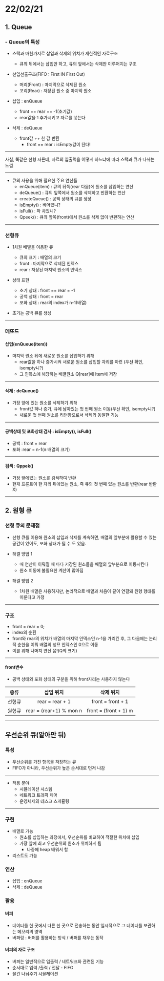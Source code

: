 # 22/02/21

## 1. Queue

### - Queue의 특성

- 스택과 마찬가지로 삽입과 삭제의 위치가 제한적인 자료구조
  - 큐의 뒤에서는 삽입만 하고, 큐의 앞에서는 삭제만 이루어지는 구조
- 선입선출구조(FIFO : First IN First Out)
  - 머리(Front)  : 마지막으로 삭제된 원소
  - 꼬리(Rear) : 저장된 원소 중 마지막 원소

- 삽입 : enQueue
  - front == rear == -1(초기값)
  - rear값을 1 추가시키고 자료를 넣는다
- 삭제 : deQueue
  - front값 ++ 한 값 반환
    - front == rear : isEmpty값이 된다!

---

사실, 똑같은 선형 자룐데, 자료의 입출력을 어떻게 하느냐에 따라 스택과 큐가 나뉘는 느낌

---

- 큐의 사용을 위해 필요한 주요 연산들
  - enQueue(item) : 큐의 뒤쪽(rear 다음)에 원소를 삽입하는 연산
  - deQueue() : 큐의 앞쪽에서 원소를 삭제하고 반환하는 연산
  - createQueue() : 공백 상태의 큐를 생성
  - isEmpty() : 비어있니?
  - isFull() : 꽉 차있니?
  - Qpeek() : 큐의 앞쪽(front)에서 원소를 삭제 없이 반환하는 연산

---

### 선형큐

- 1차원 배열을 이용한 큐
  - 큐의 크기 : 배열의 크기
  - front : 마지막으로 삭제된 인덱스
  - rear : 저장된 마지막 원소의 인덱스

- 상태 표현
  - 초기 상태 : front == rear = -1
  - 공백 상태 : front = rear
  - 포화 상태 : rear의 index가 n-1(배열)
- 초기는 공백 큐를 생성

---

### 메또드

#### 삽입(enQueue(item))

- 마지막 원소 뒤에 새로운 원소를 삽입하기 위해
  - rear값을 하나 증가시켜 새로운 원소를 삽입할 자리를 마련 (우선 확인, isempty니?)
  - 그 인득스에 해당하는 배열원소 Q[rear]에 Item에 저장

---

#### 삭제 : deQueue()

- 가장 앞에 있는 원소를 삭제하기 위해
  - front값 하나 증가, 큐에 남아있는 첫 번째 원소 이동(우선 확인, isempty니?)
  - 새로운 첫 번째 원소를 리턴함으로서 삭제와 동일한 기능

---

#### 공백상태 및 포화상태 검사 : isEmpty(), isFull()

- 공백 : front = rear
- 포화 :rear = n-1(n 배열의 크기)

---

#### 검색 : Qppek()

- 가장 앞에있는 원소를 검색하여 반환
- 현재 프론트이 한 자리 뒤에있는 원소, 즉 큐의 첫 번째 있는 원소를 반환(rear 반환 X)

---



## 2. 원형 큐

### 선형 큐의 문제점

- 선형 큐를 이용해 원소의 삽입과 삭제를 계속하면, 배열의 앞부분에 활용할 수 있는 공간이 있어도, 포화 상태가 될 수 도 있음.

- 해결 방법 1
  - 매 연산이 이뤄질 때 마다 저장된 원소들을 배열의 앞부분으로 이동시킨다
  - 원소 이동에 불필요한 계산이 많아짐
- 해결 방법 2
  - 1차원 배열은 사용하지만, 논리적으로 배열과 처음이 끝이 연결돼 원형 형태를 이룬다고 가정



---

###  구조

- front = rear = 0;
- index의 순환
- front와 rear의 위치가 배열의 마지막 인덱스인 n-1을 가리킨 후, 그 다음에는 논리적 순한을 이뤄 배열의 청므 인덱스인 0으로 이동
- 이를 위해 나머지 연산 씀!(Q의 크기)

---

#### front변수

- 공백 상태와 포화 상태의 구분을 위해 front자리는 사용하지 않는다

|  종류  |        삽입 위치        |       삭제 위치       |
| :----: | :---------------------: | :-------------------: |
| 선형큐 |     rear = rear + 1     |   front = front + 1   |
| 원형큐 | rear = (rear+1) % mon n | front = (front + 1) m |

---

## 우선순위 큐(알아만 둬)

### 특성

- 우선순위를 가진 항목을 저장하는 큐
- FIFO가 아니라, 우선순위가 높은 순서대로 먼저 나감

---

- 적용 분야
  - 시뮬레이션 시스템
  - 네트워크 트래픽 제어
  - 운영체제의 테스크 스케쥴링

---

### 구현

- 배열로 가능
  - 원소를 삽입하는 과정에서, 우선순위를 비교하여 적절한 위치에 삽입
  - 가장 앞에 최고 우선순위의 원소가 위치하게 됨
    - 나중에 heap 배워서 함
- 리스트도 가능

### 연산

- 삽입 : enQueue
- 삭제 : deQueue

###  활용

#### 버퍼

- 데이터를 한 곳에서 다른 한 곳으로 전송하는 동안 일시적으로 그 데이터를 보관하는 메모리의 영역
- 버퍼링 : 버퍼를 활용하는 방식 / 버퍼를 채우는 동작

#### 버퍼의 자료 구조

- 버퍼는 일반적으로 입출력 / 네트워크와 관련된 기능
- 순서대로 입력 /출력 / 전달 - FIFO
- 물건 나눠주기 시뮬레이션



